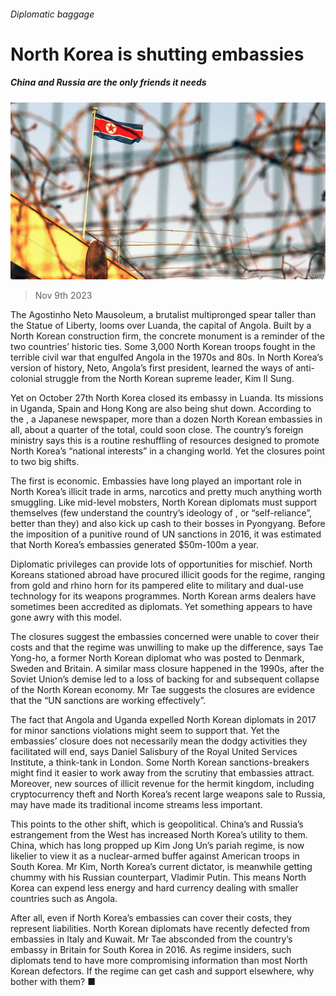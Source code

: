 ###### Diplomatic baggage

# North Korea is shutting embassies 

##### China and Russia are the only friends it needs 

![image](images/20231111_ASP503.jpg) 

> Nov 9th 2023 

The Agostinho Neto Mausoleum, a brutalist multipronged spear taller than the Statue of Liberty, looms over Luanda, the capital of Angola. Built by a North Korean construction firm, the concrete monument is a reminder of the two countries’ historic ties. Some 3,000 North Korean troops fought in the terrible civil war that engulfed Angola in the 1970s and 80s. In North Korea’s version of history, Neto, Angola’s first president, learned the ways of anti-colonial struggle from the North Korean supreme leader, Kim Il Sung.

Yet on October 27th North Korea closed its embassy in Luanda. Its missions in Uganda, Spain and Hong Kong are also being shut down. According to the , a Japanese newspaper, more than a dozen North Korean embassies in all, about a quarter of the total, could soon close. The country’s foreign ministry says this is a routine reshuffling of resources designed to promote North Korea’s “national interests” in a changing world. Yet the closures point to two big shifts.

The first is economic. Embassies have long played an important role in North Korea’s illicit trade in arms, narcotics and pretty much anything worth smuggling. Like mid-level mobsters, North Korean diplomats must support themselves (few understand the country’s ideology of , or “self-reliance”, better than they) and also kick up cash to their bosses in Pyongyang. Before the imposition of a punitive round of UN sanctions in 2016, it was estimated that North Korea’s embassies generated $50m-100m a year.

Diplomatic privileges can provide lots of opportunities for mischief. North Koreans stationed abroad have procured illicit goods for the regime, ranging from gold and rhino horn for its pampered elite to military and dual-use technology for its weapons programmes. North Korean arms dealers have sometimes been accredited as diplomats. Yet something appears to have gone awry with this model.

The closures suggest the embassies concerned were unable to cover their costs and that the regime was unwilling to make up the difference, says Tae Yong-ho, a former North Korean diplomat who was posted to Denmark, Sweden and Britain. A similar mass closure happened in the 1990s, after the Soviet Union’s demise led to a loss of backing for and subsequent collapse of the North Korean economy. Mr Tae suggests the closures are evidence that the “UN sanctions are working effectively”. 

The fact that Angola and Uganda expelled North Korean diplomats in 2017 for minor sanctions violations might seem to support that. Yet the embassies’ closure does not necessarily mean the dodgy activities they facilitated will end, says Daniel Salisbury of the Royal United Services Institute, a think-tank in London. Some North Korean sanctions-breakers might find it easier to work away from the scrutiny that embassies attract. Moreover, new sources of illicit revenue for the hermit kingdom, including cryptocurrency theft and North Korea’s recent large weapons sale to Russia, may have made its traditional income streams less important. 

This points to the other shift, which is geopolitical. China’s and Russia’s estrangement from the West has increased North Korea’s utility to them. China, which has long propped up Kim Jong Un’s pariah regime, is now likelier to view it as a nuclear-armed buffer against American troops in South Korea. Mr Kim, North Korea’s current dictator, is meanwhile getting chummy with his Russian counterpart, Vladimir Putin. This means North Korea can expend less energy and hard currency dealing with smaller countries such as Angola.

After all, even if North Korea’s embassies can cover their costs, they represent liabilities. North Korean diplomats have recently defected from embassies in Italy and Kuwait. Mr Tae absconded from the country’s embassy in Britain for South Korea in 2016. As regime insiders, such diplomats tend to have more compromising information than most North Korean defectors. If the regime can get cash and support elsewhere, why bother with them? ■

